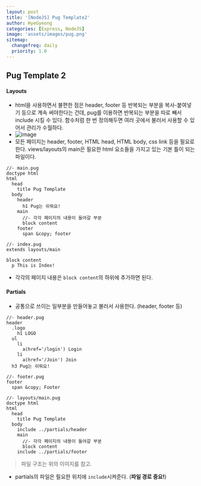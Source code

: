 ```yaml
---
layout: post
title: '[NodeJS] Pug Template2'
author: HyeGyeong
categories: [Express, NodeJS]
image: 'assets/images/pug.png'
sitemap:
  changefreq: daily
  priority: 1.0
---
```


## Pug Template 2

#### Layouts

- html을 사용하면서 불편한 점은 header, footer 등 반복되는 부분을 복사-붙여넣기 등으로 계속 써야한다는 건데, pug를 이용하면 반복되는 부분을 따로 빼서 include 시킬 수 있다. 함수처럼 한 번 정의해두면 여러 곳에서 불러서 사용할 수 있어서 관리가 수월하다.
- ![image](https://user-images.githubusercontent.com/25483027/59974163-bc40f800-95e3-11e9-9b5b-5c245243e2a9.png)
- 모든 페이지는 header, footer, HTML head, HTML body, css link 등을 필요로 한다. views/layouts의 main은 필요한 html 요소들을 가지고 있는 기본 틀이 되는 파일이다.

```pug
//- main.pug
doctype html
html
  head
    title Pug Template
  body
    header
      h1 Pug는 쉬워요!
    main
      //- 각각 페이지의 내용이 들어갈 부분
      block content
    footer
      span &copy; footer
```

```pug
//- index.pug
extends layouts/main

block content
  p This is Index!
```

- 각각의 페이지 내용은 `block content`의 하위에 추가하면 된다.

#### Partials

- 공통으로 쓰이는 일부분을 만들어놓고 불러서 사용한다. (header, footer 등)

```pug
//- header.pug
header
  .logo
    h1 LOGO
  ul
    li
      a(href='/login') Login
    li
      a(href='/Join') Join
  h3 Pug는 쉬워요!
```

```pug
//- footer.pug
footer
  span &copy; Footer
```

```pug
//- layouts/main.pug
doctype html
html
  head
    title Pug Template
  body
    include ../partials/header
    main
      //- 각각 페이지의 내용이 들어갈 부분
      block content
    include ../partials/footer
```

> 파일 구조는 위의 이미지를 참고.

- partials의 파일은 필요한 위치에 `include`시켜준다. (**파일 경로 중요!**)
